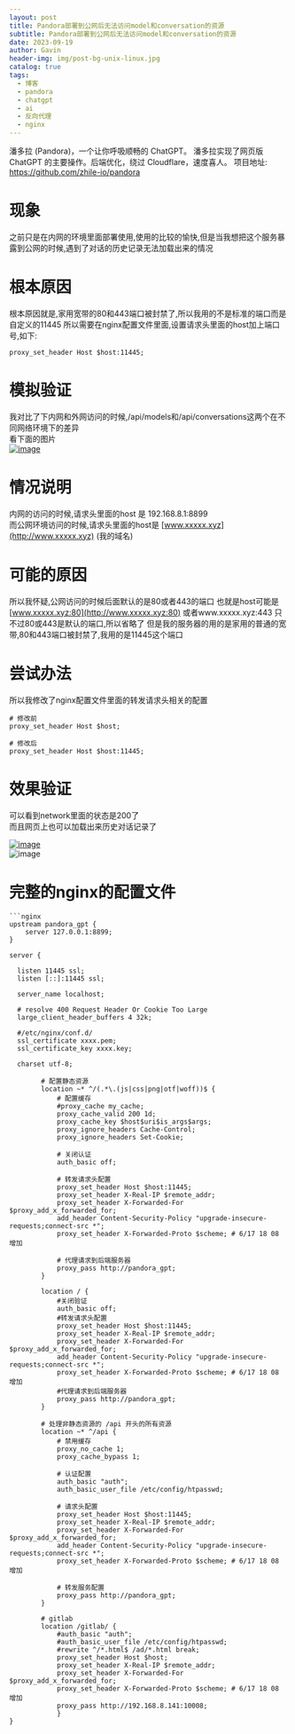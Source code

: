 ```yaml
---
layout: post
title: Pandora部署到公网后无法访问model和conversation的资源
subtitle: Pandora部署到公网后无法访问model和conversation的资源
date: 2023-09-19
author: Gavin
header-img: img/post-bg-unix-linux.jpg
catalog: true
tags:
  - 博客
  - pandora
  - chatgpt
  - ai
  - 反向代理
  - nginx
---
```

潘多拉 (Pandora)，一个让你呼吸顺畅的 ChatGPT。
潘多拉实现了网页版 ChatGPT 的主要操作。后端优化，绕过 Cloudflare，速度喜人。
项目地址:  https://github.com/zhile-io/pandora
# 现象
之前只是在内网的环境里面部署使用,使用的比较的愉快,但是当我想把这个服务暴露到公网的时候,遇到了对话的历史记录无法加载出来的情况

# 根本原因
根本原因就是,家用宽带的80和443端口被封禁了,所以我用的不是标准的端口而是自定义的11445
所以需要在nginx配置文件里面,设置请求头里面的host加上端口号,如下:
```nginx
proxy_set_header Host $host:11445;
```

# 模拟验证

我对比了下内网和外网访问的时候,/api/models和/api/conversations这两个在不同网络环境下的差异  
看下面的图片  
[![image](https://user-images.githubusercontent.com/39456045/246604104-3ac12fc8-3204-41d1-a1c2-16fb73bbf7de.png)](https://user-images.githubusercontent.com/39456045/246604104-3ac12fc8-3204-41d1-a1c2-16fb73bbf7de.png)
# 情况说明
内网的访问的时候,请求头里面的host 是 192.168.8.1:8899  
而公网环境访问的时候,请求头里面的host是 [www.xxxxx.xyz](http://www.xxxxx.xyz) (我的域名)
# 可能的原因
所以我怀疑,公网访问的时候后面默认的是80或者443的端口
也就是host可能是 [www.xxxxx.xyz:80](http://www.xxxxx.xyz:80) 或者www.xxxxx.xyz:443 只不过80或443是默认的端口,所以省略了
但是我的服务器的用的是家用的普通的宽带,80和443端口被封禁了,我用的是11445这个端口
# 尝试办法
所以我修改了nginx配置文件里面的转发请求头相关的配置
```nginx
# 修改前
proxy_set_header Host $host;

# 修改后
proxy_set_header Host $host:11445;
```
# 效果验证

可以看到network里面的状态是200了  
而且网页上也可以加载出来历史对话记录了  

[![image](https://user-images.githubusercontent.com/39456045/246604083-e146da39-cf18-4978-bf5b-5761c12e6627.png)](https://user-images.githubusercontent.com/39456045/246604083-e146da39-cf18-4978-bf5b-5761c12e6627.png)  
![image](https://user-images.githubusercontent.com/39456045/246604181-ab92fb80-88ff-4cb5-b781-513b40b8ba23.png)
# 完整的nginx的配置文件
```nginx
```nginx
upstream pandora_gpt {
	server 127.0.0.1:8899;
}

server {

  listen 11445 ssl;
  listen [::]:11445 ssl;
  
  server_name localhost;
  
  # resolve 400 Request Header Or Cookie Too Large
  large_client_header_buffers 4 32k;
  
  #/etc/nginx/conf.d/
  ssl_certificate xxxx.pem;
  ssl_certificate_key xxxx.key;

  charset utf-8;

        # 配置静态资源
        location ~* ^/(.*\.(js|css|png|otf|woff))$ {
            # 配置缓存
            #proxy_cache my_cache;
            proxy_cache_valid 200 1d;
            proxy_cache_key $host$uri$is_args$args;
            proxy_ignore_headers Cache-Control;
            proxy_ignore_headers Set-Cookie;

            # 关闭认证
            auth_basic off;

            # 转发请求头配置
            proxy_set_header Host $host:11445;
            proxy_set_header X-Real-IP $remote_addr;
            proxy_set_header X-Forwarded-For $proxy_add_x_forwarded_for;
            add_header Content-Security-Policy "upgrade-insecure-requests;connect-src *";
			proxy_set_header X-Forwarded-Proto $scheme; # 6/17 18 08 增加

            # 代理请求到后端服务器
            proxy_pass http://pandora_gpt;
        }

        location / {
			#关闭验证
            auth_basic off;
			#转发请求头配置
            proxy_set_header Host $host:11445;
            proxy_set_header X-Real-IP $remote_addr;
            proxy_set_header X-Forwarded-For $proxy_add_x_forwarded_for;
            add_header Content-Security-Policy "upgrade-insecure-requests;connect-src *";
			proxy_set_header X-Forwarded-Proto $scheme; # 6/17 18 08 增加
            #代理请求到后端服务器
			proxy_pass http://pandora_gpt;
        }

        # 处理非静态资源的 /api 开头的所有资源
        location ~* ^/api {
            # 禁用缓存
            proxy_no_cache 1;
            proxy_cache_bypass 1;

            # 认证配置
            auth_basic "auth";
            auth_basic_user_file /etc/config/htpasswd;

            # 请求头配置
            proxy_set_header Host $host:11445;
            proxy_set_header X-Real-IP $remote_addr;
            proxy_set_header X-Forwarded-For $proxy_add_x_forwarded_for;
            add_header Content-Security-Policy "upgrade-insecure-requests;connect-src *";
			proxy_set_header X-Forwarded-Proto $scheme; # 6/17 18 08 增加

            # 转发服务配置
            proxy_pass http://pandora_gpt;
        }

        # gitlab    
        location /gitlab/ {
            #auth_basic "auth";
            #auth_basic_user_file /etc/config/htpasswd;
            #rewrite ^/*.html$ /ad/*.html break;     
            proxy_set_header Host $host;
            proxy_set_header X-Real-IP $remote_addr;
            proxy_set_header X-Forwarded-For $proxy_add_x_forwarded_for;
			proxy_set_header X-Forwarded-Proto $scheme; # 6/17 18 08 增加
            proxy_pass http://192.168.8.141:10008;
            } 
}
```
```